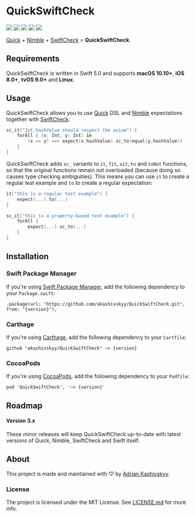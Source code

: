 # QuickSwiftCheck

[![](https://img.shields.io/github/release/akashivskyy/QuickSwiftCheck.svg)](https://github.com/akashivskyy/QuickSwiftCheck/releases)
![](https://img.shields.io/badge/swift-5.0-orange.svg)
[![](https://img.shields.io/badge/spm-compatible-green.svg)](https://github.com/apple/swift-package-manager)
[![](https://img.shields.io/badge/carthage-compatible-green.svg)](https://github.com/Carthage/Carthage)
[![](https://img.shields.io/badge/cocoapods-compatible-green.svg)](https://cocoapods.org)

[Quick](https://github.com/Quick/Quick) + [Nimble](https://github.com/Quick/Nimble) + [SwiftCheck](https://github.com/typelift/SwiftCheck) = **QuickSwiftCheck**.

## Requirements

QuickSwiftCheck is written in Swift 5.0 and supports **macOS 10.10+**, **iOS 8.0+**, **tvOS 9.0+** and **Linux**.

## Usage

QuickSwiftCheck allows you to use [Quick](https://github.com/Quick/Quick) DSL and [Nimble](https://github.com/Quick/Nimble) expectations together with [SwiftCheck](https://github.com/typelift/SwiftCheck):

```swift
sc_it("Int.hashValue should respect the axiom") {
    forAll { (x: Int, y: Int) in
        (x == y) ==> expect(x.hashValue).sc_to(equal(y.hashValue))
    }
}
```

QuickSwiftCheck adds `sc_` variants to `it`, `fit`, `xit`, `to` and `toNot` functions, so that the original functions remain not overloaded (because doing so causes type checking ambiguities). This means you can use `it` to create a regular test example and `to` to create a regular expectation:

```swift
it("this is a regular test example") {
    expect(...).to(...)
}
```

```swift
sc_it("this is a property-based test example") {
    forAll {
        expect(...).sc_to(...)
    }
}
```

## Installation

### Swift Package Manager

If you're using [Swift Package Manager](https://github.com/apple/swift-package-manager), add the following dependency to your `Package.swift`:

```none
.package(url: "https://github.com/akashivskyy/QuickSwiftCheck.git", from: "{version}"),
```

### Carthage

If you're using [Carthage](https://github.com/Carthage/Carthage), add the following dependency to your `Cartfile`:

```none
github "akashivskyy/QuickSwiftCheck" ~> {version}
```

### CocoaPods

If you're using [CocoaPods](http://cocoapods.org), add the following dependency to your `Podfile`:

```none
pod 'QuickSwiftCheck', '~> {version}'
```

## Roadmap

#### Version 3.x

These minor releases will keep QuickSwiftCheck up-to-date with latest versions of Quick, Nimble, SwiftCheck and Swift itself.

## About

This project is made and maintained with ♡ by [Adrian Kashivskyy](https://github.com/akashivskyy).

### License

The project is licensed under the MIT License. See [LICENSE.md](LICENSE.txt) for more info.
